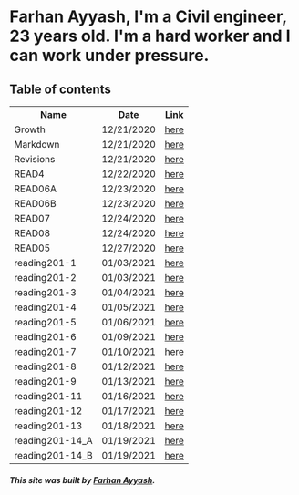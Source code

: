 # Farhan Ayyash, I'm a Civil engineer, 23 years old. I'm a hard worker and I can work under pressure.

## Table of contents

<table>
  <tr>
    <th>Name</th>
    <th>Date</th>
    <th>Link</th>
  </tr>
  <tr>
    <td>Growth</td>
    <td>12/21/2020</td>
    <td><a href="https://farhanayyash.github.io/reading-notes/Growth">here</a></td>
  </tr>
  <tr>
    <td>Markdown</td>
    <td>12/21/2020</td>
    <td><a href="https://farhanayyash.github.io/reading-notes/READ" >here</a></td>
    
  </tr>
  <tr>
    <td>Revisions</td>
    <td>12/21/2020</td>
    <td><a href="https://farhanayyash.github.io/reading-notes/Revisions">here</a></td>
  </tr>
  <tr>
    <td>READ4</td>
    <td>12/22/2020</td>
    <td><a href="https://farhanayyash.github.io/reading-notes/read4">here</a></td>
  </tr>
  <tr>
    <td>READ06A</td>
    <td>12/23/2020</td>
    <td><a href="https://farhanayyash.github.io/reading-notes/read06a">here</a></td>
  </tr>
  <tr>
    <td>READ06B</td>
    <td>12/23/2020</td>
    <td><a href="https://farhanayyash.github.io/reading-notes/read06b">here</a></td>
  </tr>
  <tr>
    <td>READ07</td>
    <td>12/24/2020</td>
    <td><a href="https://farhanayyash.github.io/reading-notes/read07">here</a></td>
  </tr>
   <tr>
    <td>READ08</td>
    <td>12/24/2020</td>
    <td><a href="https://farhanayyash.github.io/reading-notes/read08">here</a></td>
  </tr>
  <tr>
    <td>READ05</td>
    <td>12/27/2020</td>
    <td><a href="https://farhanayyash.github.io/reading-notes/read5">here</a></td>
  </tr>
  <tr>
    <td>reading201-1</td>
    <td>01/03/2021</td>
    <td><a href="https://farhanayyash.github.io/reading-notes/reading201-1">here</a></td>
  </tr>
  <tr>
    <td>reading201-2</td>
    <td>01/03/2021</td>
    <td><a href="https://farhanayyash.github.io/reading-notes/reading201-2">here</a></td>
  </tr>
  <tr>
    <td>reading201-3</td>
    <td>01/04/2021</td>
    <td><a href="https://farhanayyash.github.io/reading-notes/reading201-3">here</a></td>
  </tr>
  <tr>
    <td>reading201-4</td>
    <td>01/05/2021</td>
    <td><a href="https://farhanayyash.github.io/reading-notes/reading201-4">here</a></td>
  </tr>
  <tr>
    <td>reading201-5</td>
    <td>01/06/2021</td>
    <td><a href="https://farhanayyash.github.io/reading-notes/reading201-5">here</a></td>
  </tr>
  <tr>
    <td>reading201-6</td>
    <td>01/09/2021</td>
    <td><a href="https://farhanayyash.github.io/reading-notes/reading201-6">here</a></td>
  </tr>
  <tr>
    <td>reading201-7</td>
    <td>01/10/2021</td>
    <td><a href="https://farhanayyash.github.io/reading-notes/reading201-7">here</a></td>
  </tr>
  <tr>
    <td>reading201-8</td>
    <td>01/12/2021</td>
    <td><a href="https://farhanayyash.github.io/reading-notes/reading201-8">here</a></td>
  </tr>
  <tr>
    <td>reading201-9</td>
    <td>01/13/2021</td>
    <td><a href="https://farhanayyash.github.io/reading-notes/reading201-9">here</a></td>
  </tr>
   <tr>
    <td>reading201-11</td>
    <td>01/16/2021</td>
    <td><a href="https://farhanayyash.github.io/reading-notes/reading201-11">here</a></td>
  </tr>
   <tr>
    <td>reading201-12</td>
    <td>01/17/2021</td>
    <td><a href="https://farhanayyash.github.io/reading-notes/reading201-12">here</a></td>
  </tr>
  <tr>
    <td>reading201-13</td>
    <td>01/18/2021</td>
    <td><a href="https://farhanayyash.github.io/reading-notes/reading201-13">here</a></td>
  </tr>
  <tr>
    <td>reading201-14_A</td>
    <td>01/19/2021</td>
    <td><a href="https://farhanayyash.github.io/reading-notes/reading201-14a">here</a></td>
  </tr>
  <tr>
    <td>reading201-14_B</td>
    <td>01/19/2021</td>
    <td><a href="https://farhanayyash.github.io/reading-notes/reading201-14b">here</a></td>
  </tr>
</table>

##### This site was built by [Farhan Ayyash](https://github.com/farhanayyash). 
